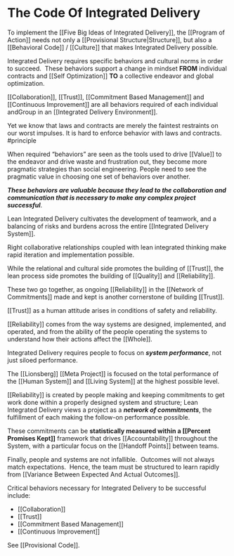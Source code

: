 # The Code Of Integrated Delivery

To implement the [[Five Big Ideas of Integrated Delivery]], the [[Program of Action]] needs not only a [[Provisional Structure|Structure]], but also a [[Behavioral Code]] / [[Culture]] that makes Integrated Delivery possible. 

Integrated Delivery requires specific behaviors and cultural norms in order to succeed.  These behaviors support a change in mindset **FROM** individual contracts and [[Self Optimization]] **TO** a collective endeavor and global optimization.  

[[Collaboration]], [[Trust]], [[Commitment Based Management]] and [[Continuous Improvement]] are all behaviors required of each individual andGroup in an [[Integrated Delivery Environment]].  

Yet we know that laws and contracts are merely the faintest restraints on our worst impulses. It is hard to enforce behavior with laws and contracts. #principle 

When required “behaviors” are seen as the tools used to drive [[Value]] to the endeavor and drive waste and frustration out, they become more pragmatic strategies than social engineering. People need to see the pragmatic value in choosing one set of behaviors over another.

**_These behaviors are valuable because they lead to the collaboration and communication that is necessary to make any complex project successful_**.

Lean Integrated Delivery cultivates the development of teamwork, and a balancing of risks and burdens across the entire [[Integrated Delivery System]]. 

Right collaborative relationships coupled with lean integrated thinking make rapid iteration and implementation possible. 

While the relational and cultural side promotes the building of [[Trust]], the lean process side promotes the building of [[Quality]] and [[Reliability]]. 

These two go together, as ongoing [[Reliability]] in the [[Network of Commitments]] made and kept is another cornerstone of building [[Trust]]. 

[[Trust]] as a human attitude arises in conditions of safety and reliability. 

[[Reliability]] comes from the way systems are designed, implemented, and operated, and from the ability of the people operating the systems to understand how their actions affect the [[Whole]]. 

Integrated Delivery requires people to focus on **_system performance_**, not just siloed performance.  

The [[Lionsberg]] [[Meta Project]] is focused on the total performance of the [[Human System]] and [[Living System]] at the highest possible level. 

[[Reliability]] is created by people making and keeping commitments to get work done within a properly designed system and structure; Lean Integrated Delivery views a project as a **_network of commitments_**, the fulfillment of each making the follow-on performance possible.

These commitments can be **statistically measured within a [[Percent Promises Kept]]** framework that drives [[Accountability]] throughout the System, with a particular focus on the [[Handoff Points]] between teams.

Finally, people and systems are not infallible.  Outcomes will not always match expectations.  Hence, the team must be structured to learn rapidly from [[Variance Between Expected And Actual Outcomes]]. 

Critical behaviors necessary for Integrated Delivery to be successful include:

-   [[Collaboration]]
-   [[Trust]]
-   [[Commitment Based Management]]
-   [[Continuous Improvement]]

See [[Provisional Code]]. 